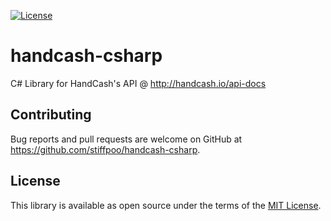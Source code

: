 [![License][License-Image]][License-URL]
# handcash-csharp

C# Library for HandCash's API @ http://handcash.io/api-docs

## Contributing

Bug reports and pull requests are welcome on GitHub at https://github.com/stiffpoo/handcash-csharp.

## License

This library is available as open source under the terms of the [MIT License](https://opensource.org/licenses/MIT).

[License-URL]: http://opensource.org/licenses/MIT
[License-Image]: https://img.shields.io/npm/l/express.svg
